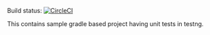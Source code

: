 Build status: [![CircleCI](https://circleci.com/gh/semuruga/sample-testng-gradle.svg?style=svg)](https://circleci.com/gh/semuruga/sample-testng-gradle)

This contains sample gradle based project having unit tests in testng.
